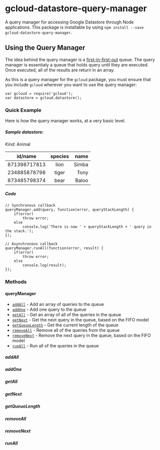 # gcloud-datastore-query-manager

A query manager for accessing Google Datastore through Node applications. This package is installable by using `npm install --save gcloud-datastore-query-manager`.

## Using the Query Manager

The idea behind the query manager is a [first-in-first-out](https://en.wikipedia.org/wiki/FIFO_(computing_and_electronics)) queue. The query manager is essentialy a queue that holds query until they are executed. Once executed, all of the results are return in an array.

As this is a query manager for the `gcloud` package, you must ensure that you include `gcloud` wherever you want to use the query manager:

```
var gcloud = require('gcloud');
var datastore = gcloud.datastore();
```

### Quick Example
Here is how the query manager works, at a very basic level.

##### Sample datastore:

*Kind*: Animal

| id/name      | species       | name  |
| -------------|:-------------:| -----:|
| 871398717813 | lion          | Simba |
| 234885878798 | tiger         | Tony  |
| 873485798374 | bear          | Baloo |

##### Code
```
// Synchronous callback
queryManager.add(query, function(error, queryStackLength) {
    if(error)
        throw error;
    else
        console.log('There is now ' + queryStackLength + ' query in the stack.');
});

// Asynchronous callback
queryManager.runAll(function(error, result) {
    if(error)
        throw error;
    else
        console.log(result);
});
```


### Methods
#### queryManager
 * [`addAll`](#addAll) - Add an array of queries to the queue
 * [`addOne`](#addOne) - Add one query to the queue
 * [`getAll`](#getAll) - Get an array of all of the queries in the queue
 * [`getNext`](#getNext) - Get the next query in the queue, based on the FIFO model
 * [`getQueueLength`](#getQueueLength) - Get the current length of the queue
 * [`removeAll`](#removeAll) - Remove all of the queries from the queue
 * [`removeNext`](#removeNext) - Remove the next query in the queue, based on the FIFO model
 * [`runAll`](#runAll) - Run all of the queries in the queue

##### addAll

##### addOne

##### getAll
##### getNext
##### getQueueLength
##### removeAll
##### removeNext
##### runAll
